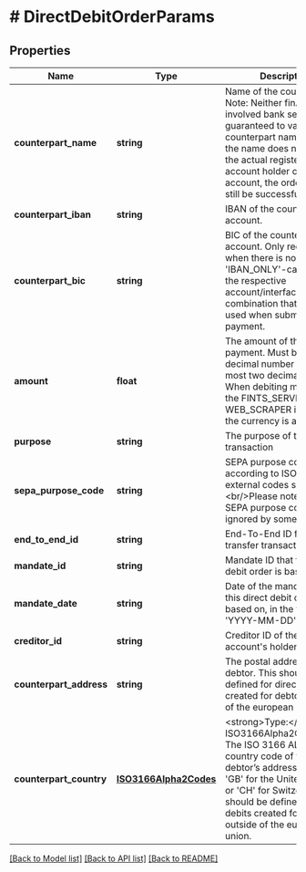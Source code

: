 # # DirectDebitOrderParams

## Properties

Name | Type | Description | Notes
------------ | ------------- | ------------- | -------------
**counterpart_name** | **string** | Name of the counterpart. Note: Neither finAPI nor the involved bank servers are guaranteed to validate the counterpart name. Even if the name does not depict the actual registered account holder of the target account, the order might still be successful. |
**counterpart_iban** | **string** | IBAN of the counterpart&#39;s account. |
**counterpart_bic** | **string** | BIC of the counterpart&#39;s account. Only required when there is no &#39;IBAN_ONLY&#39;-capability in the respective account/interface combination that is to be used when submitting the payment. | [optional]
**amount** | **float** | The amount of the payment. Must be a positive decimal number with at most two decimal places. When debiting money using the FINTS_SERVER or WEB_SCRAPER interface, the currency is always EUR. |
**purpose** | **string** | The purpose of the transfer transaction | [optional]
**sepa_purpose_code** | **string** | SEPA purpose code, according to ISO 20022, external codes set.&lt;br/&gt;Please note that the SEPA purpose code may be ignored by some banks. | [optional]
**end_to_end_id** | **string** | End-To-End ID for the transfer transaction | [optional]
**mandate_id** | **string** | Mandate ID that this direct debit order is based on. |
**mandate_date** | **string** | Date of the mandate that this direct debit order is based on, in the format &#39;YYYY-MM-DD&#39; |
**creditor_id** | **string** | Creditor ID of the source account&#39;s holder |
**counterpart_address** | **string** | The postal address of the debtor. This should be defined for direct debits created for debtors outside of the european union. | [optional]
**counterpart_country** | [**ISO3166Alpha2Codes**](ISO3166Alpha2Codes.md) | &lt;strong&gt;Type:&lt;/strong&gt; ISO3166Alpha2Codes&lt;br/&gt; The ISO 3166 ALPHA-2 country code of the debtor’s address. Examples: &#39;GB&#39; for the United Kingdom or &#39;CH&#39; for Switzerland. This should be defined for direct debits created for debtors outside of the european union. | [optional]

[[Back to Model list]](../../README.md#models) [[Back to API list]](../../README.md#endpoints) [[Back to README]](../../README.md)
